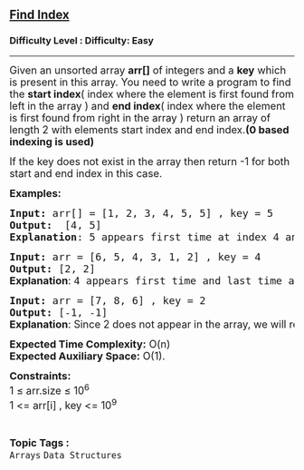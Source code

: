 <h2><a href="https://www.geeksforgeeks.org/problems/find-index4752/1?page=6&difficulty=Basic,Easy&status=unsolved&sortBy=submissions">Find Index</a></h2><h3>Difficulty Level : Difficulty: Easy</h3><hr><div class="problems_problem_content__Xm_eO"><p><span style="font-size: 18px;">Given an unsorted array <strong>arr[]</strong> of integers and a <strong>key</strong> which is present in this array. You need to write a program to find the <strong>start index</strong>( index where the element is first found from left in the array ) and <strong>end index</strong>( index where the element is first found from right in the array ) return&nbsp;</span><span style="font-size: 18px;">an array of length 2 with elements start index and end index</span><span style="font-size: 18px;">.</span><strong style="font-size: 18px;">(0 based indexing is used)</strong></p>
<p><span style="font-size: 18px;">If the key does not exist in the array then return -1 for both start and end index in this case.</span></p>
<p><span style="font-size: 18px;"><strong>Examples:</strong></span></p>
<pre><span style="font-size: 18px;"><strong>Input: </strong>arr[] = [1, 2, 3, 4, 5, 5] , key = 5
<strong>Output:</strong>  [4, 5]
<strong>Explanation</strong>: 5 appears first time at index 4 and appears last time at index 5(0 based indexing)
</span></pre>
<pre><span style="font-size: 18px;"><strong>Input: </strong>arr = [6, 5, 4, 3, 1, 2] , key = 4
<strong>Output: </strong>[2, 2]<br><strong style="font-family: -apple-system, BlinkMacSystemFont, 'Segoe UI', Roboto, Oxygen, Ubuntu, Cantarell, 'Open Sans', 'Helvetica Neue', sans-serif;">Explanation</strong><span style="font-family: -apple-system, BlinkMacSystemFont, 'Segoe UI', Roboto, Oxygen, Ubuntu, Cantarell, 'Open Sans', 'Helvetica Neue', sans-serif;">: </span></span><span style="font-size: 18px;">4 appears first time and last time at index 2.</span></pre>
<pre><span style="font-size: 18px;"><strong>Input: </strong>arr = [7, 8, 6] , key = 2
<strong>Output: </strong>[-1, -1]<br><strong style="font-family: -apple-system, BlinkMacSystemFont, 'Segoe UI', Roboto, Oxygen, Ubuntu, Cantarell, 'Open Sans', 'Helvetica Neue', sans-serif;">Explanation</strong><span style="font-family: -apple-system, BlinkMacSystemFont, 'Segoe UI', Roboto, Oxygen, Ubuntu, Cantarell, 'Open Sans', 'Helvetica Neue', sans-serif;">: </span></span><span style="font-family: -apple-system, BlinkMacSystemFont, Segoe UI, Roboto, Oxygen, Ubuntu, Cantarell, Open Sans, Helvetica Neue, sans-serif;"><span style="font-size: 18px;">Since 2 does not appear in the array, we will return -1 for both the start and end indices.</span></span><span style="font-size: 18px;">.</span></pre>
<p><span style="font-size: 18px;"><strong>Expected Time Complexity:</strong> O(n)<br><strong>Expected Auxiliary Space:</strong> O(1).</span></p>
<p><span style="font-size: 18px;"><strong>Constraints:</strong><br>1 ≤ arr.size ≤ 10<sup>6</sup><br>1 &lt;= arr[i] , key &lt;= 10<sup>9</sup>&nbsp;</span></p></div><br><p><span style=font-size:18px><strong>Topic Tags : </strong><br><code>Arrays</code>&nbsp;<code>Data Structures</code>&nbsp;